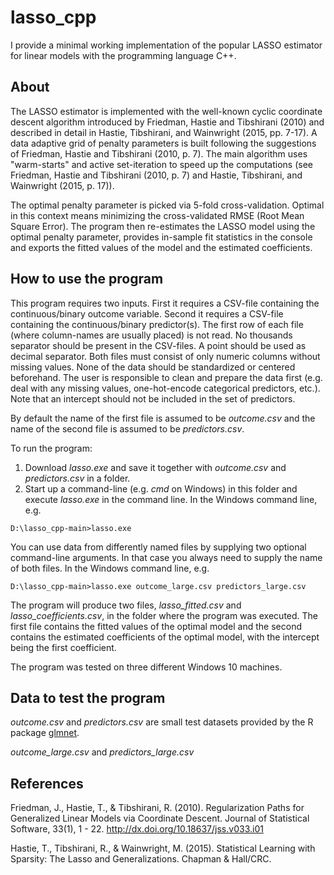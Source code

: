 # lasso_cpp

I provide a minimal working implementation of the popular LASSO estimator for linear models with the programming language C++. 


## About

The LASSO estimator is implemented with the well-known cyclic coordinate descent algorithm introduced by Friedman, Hastie and Tibshirani (2010) and described in detail in Hastie, Tibshirani, and Wainwright (2015, pp. 7-17). A data adaptive grid of penalty parameters is built following the suggestions of Friedman, Hastie and Tibshirani (2010, p. 7). The main algorithm uses "warm-starts" and active set-iteration to speed up the computations (see Friedman, Hastie and Tibshirani (2010, p. 7) and Hastie, Tibshirani, and Wainwright (2015, p. 17)).

The optimal penalty parameter is picked via 5-fold cross-validation. Optimal in this context means minimizing the cross-validated RMSE (Root Mean Square Error). The program then re-estimates the LASSO model using the optimal penalty parameter, provides in-sample fit statistics in the console and exports the fitted values of the model and the estimated coefficients.


## How to use the program 

This program requires two inputs. First it requires a CSV-file containing the continuous/binary outcome variable. Second it requires a CSV-file containing the continuous/binary predictor(s). The first row of each file (where column-names are usually placed) is not read. No thousands separator should be present in the CSV-files. A point should be used as decimal separator. Both files must consist of only numeric columns without missing values. None of the data should be standardized or centered beforehand. The user is responsible to clean and prepare the data first (e.g. deal with any missing values, one-hot-encode categorical predictors, etc.). Note that an intercept should not be included in the set of predictors.

By default the name of the first file is assumed to be *outcome.csv* and the name of the second file is assumed to be *predictors.csv*.

To run the program:
1. Download *lasso.exe* and save it together with *outcome.csv* and *predictors.csv* in a folder.
2. Start up a command-line (e.g. *cmd* on Windows) in this folder and execute *lasso.exe* in the command line. In the Windows command line, e.g.
```shell
D:\lasso_cpp-main>lasso.exe
```
You can use data from differently named files by supplying two optional command-line arguments. In that case you always need to supply the name of both files. In the Windows command line, e.g.
```shell
D:\lasso_cpp-main>lasso.exe outcome_large.csv predictors_large.csv
```

The program will produce two files, *lasso_fitted.csv* and *lasso_coefficients.csv*, in the folder where the program was executed.
The first file contains the fitted values of the optimal model and the second contains the estimated coefficients of the optimal model, with the intercept being the first coefficient.

The program was tested on three different Windows 10 machines.


## Data to test the program

*outcome.csv* and *predictors.csv* are small test datasets provided by the R package [glmnet](https://github.com/cran/glmnet).

*outcome_large.csv* and *predictors_large.csv*


## References

Friedman, J., Hastie, T., & Tibshirani, R. (2010). Regularization Paths for Generalized Linear Models via Coordinate Descent. Journal of Statistical Software, 33(1), 1 - 22. http://dx.doi.org/10.18637/jss.v033.i01

Hastie, T., Tibshirani, R., & Wainwright, M. (2015). Statistical Learning with Sparsity: The Lasso and Generalizations. Chapman & Hall/CRC.
